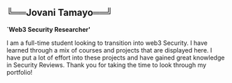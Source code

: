 ## ╚══Jovani Tamayo══╝

**`Web3 Security Researcher'**

I am a full-time student looking to transition into web3 Security. I have learned
through a mix of courses and projects that are displayed here. I have put a lot
of effort into these projects and have gained great knowledge in Security Reviews.
Thank you for taking the time to look through my portfolio!
